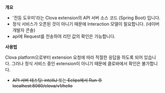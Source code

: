 **개요**

- '전등 도우미'라는 Clova extension의 API 서버 소스 코드 (Spring Boot) 입니다.
-  정식 서비스가 오픈된 것이 아니기 때문에 Interaction 모델이 필요합니다. (네이버 개발자 콘솔)
-  api에 Request를 전송하여 리턴 값의 확인은 가능합니다.

**사용법**

Clova platform으로부터 extension 요청에 따라 적절한 응답을 하도록 되어 있습니다. 그러나 정식 서비스 중인 extension이 아니기 때문에 클로바에서 확인은 불가합니다.

- ~~API 서버 테스팅: intelliJ 또는 Eclips에서 Run 후 localhost:8080/clova/v1/hello~~

